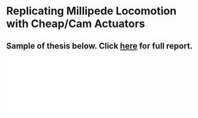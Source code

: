 # Replicating Millipede Locomotion with Cheap/Cam Actuators
## Sample of thesis below. Click [here](https://github.com/KyleAlanJeffrey/Senior-Robotics-Thesis-Walker/blob/main/Jeffrey_Kyle_Robotics_Thesis.pdf) for full report.
<embed src="Kyle Jeffrey Thesis Sample.pdf" type="application/pdf">
